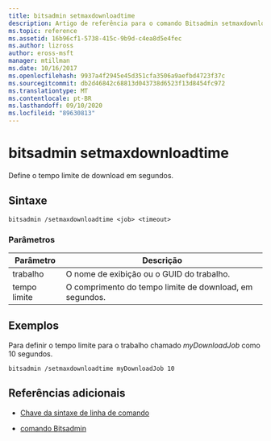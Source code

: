 ```yaml
---
title: bitsadmin setmaxdownloadtime
description: Artigo de referência para o comando Bitsadmin setmaxdownloadtime, que define o tempo limite de download em segundos.
ms.topic: reference
ms.assetid: 16b96cf1-5738-415c-9b9d-c4ea8d5e4fec
ms.author: lizross
author: eross-msft
manager: mtillman
ms.date: 10/16/2017
ms.openlocfilehash: 9937a4f2945e45d351cfa3506a9aefbd4723f37c
ms.sourcegitcommit: db2d46842c68813d043738d6523f13d8454fc972
ms.translationtype: MT
ms.contentlocale: pt-BR
ms.lasthandoff: 09/10/2020
ms.locfileid: "89630813"
---
```

# <a name="bitsadmin-setmaxdownloadtime"></a>bitsadmin setmaxdownloadtime

Define o tempo limite de download em segundos.

## <a name="syntax"></a>Sintaxe

```
bitsadmin /setmaxdownloadtime <job> <timeout>
```

### <a name="parameters"></a>Parâmetros

| Parâmetro | Descrição |
| --------- | ----------- |
| trabalho | O nome de exibição ou o GUID do trabalho. |
| tempo limite | O comprimento do tempo limite de download, em segundos. |

## <a name="examples"></a>Exemplos

Para definir o tempo limite para o trabalho chamado *myDownloadJob* como 10 segundos.

```
bitsadmin /setmaxdownloadtime myDownloadJob 10
```

## <a name="additional-references"></a>Referências adicionais

- [Chave da sintaxe de linha de comando](command-line-syntax-key.md)

- [comando Bitsadmin](bitsadmin.md)
